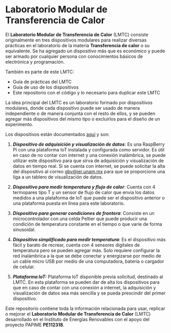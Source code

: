 # Laboratorio Modular de Transferencia de Calor
El  **Laboratorio Modular de Transferencia de Calor** (LMTC) consiste originalmente en tres dispositivos modulares para realizar diversas prácticas en el laboratorio de la materia **Transferencia de calor** o su equivalente. Se ha agregado un dispositivo más que es económico y puede ser armado por cualquier persona con conocimientos básicos de electrónica y programación.

También es parte de este LMTC:
+ Guía de prácticas del LMTC
+ Guía de uso de los dispositivos
+ Este repositorio con el código y lo necesario para duplicar este LMTC


La idea principal del LMTC es un laboratorio formado por dispositivos modulares, donde cada dispositivo puede ser
usado de manera independiente o de manera conjunta con el resto de ellos, y se pueden agregar más dispositivos
del mismo tipo o excluirlos para el diseño de un experimento.

Los dispositivos están documentados [aquí](https://github.com/AltamarMx/LabModularCalor/tree/main/dispositivos) y son:

1. **_Dispositivo de adquisición y visualización de datos_**: Es una RaspBerry Pi con una plataforma IoT instalada y configurada como servidor. Es útil en caso de no contar con internet y una conexión inalámbrica, se puede utilizar este dispositivo para que sirva de adquisición y visualización de datos en tiempo real. Si se cuenta con internet, se puede solicitar la alta del dispositivo al correo gbv@ier.unam.mx para que se proporcione una liga a un tablero de visualización de datos.

2.  **_Dispositivo para medir temperatura y flujo de calor_**: Cuenta con 4 termopares tipo T y un sensor de flujo de calor que envia los datos medidos a una plataforma de IoT que puede ser el dispositivo anterior o una plataforma puesta en línea para este laboratorio. 

3. **_Dispositivo para generar condiciones de frontera_**:  Consiste en un microcontrolador con una celda Peltier que puede producir una condición de temperatura constante en el tiempo o que varie de forma sinusoidal.

4. **_Dispositivo simplificado para medir temperatura_**:  Es el dispositivo más fácil y barato de recrear, 
cuenta con 4 sensores digitales de temperatura pero se pueden agregar más. Solo requiere configurar la red inalámbrica a la que se debe conectar y energizarse por medio de un cable micro USB por medio de una computadora, batería o cargador de celular.

5. **_Plataforma IoT:_** Plataforma IoT disponible previa solicitud, destinado al LMTC. En esta plataforma se pueden dar de alta los dispositivos para que en caso de contar con una conexión a internet, la adquisición y visualización de datos sea más sencilla y se pueda prescindir del primer dispositivo.






Este repositorio contiene toda la información relacionada para usar, replicar o mejorar el  **Laboratorio Modular de Transferencia de Calor** (LMTC) desarrollado en el Instituto de Energías Renovables con el apoyo del proyecto PAPIME  **PE112318**.

